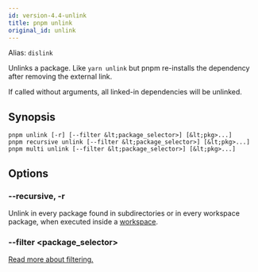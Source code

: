 ```yaml
---
id: version-4.4-unlink
title: pnpm unlink
original_id: unlink
---
```


Alias: `dislink`

Unlinks a package. Like `yarn unlink` but pnpm re-installs the dependency
after removing the external link.

If called without arguments, all linked-in dependencies will be unlinked.

## Synopsis

```text
pnpm unlink [-r] [--filter &lt;package_selector>] [&lt;pkg>...]
pnpm recursive unlink [--filter &lt;package_selector>] [&lt;pkg>...]
pnpm multi unlink [--filter &lt;package_selector>] [&lt;pkg>...]
```

## Options

### --recursive, -r

Unlink in every package found in subdirectories
or in every workspace package, when executed inside a [workspace](../workspaces).

### --filter &lt;package_selector>

[Read more about filtering.](../filtering)
